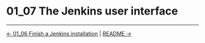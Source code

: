 # 01_07 The Jenkins user interface

<!-- FooterStart -->
---
[← 01_06 Finish a Jenkins installation](../01_06_finish_a_jenkins_installation/README.md) | [README →](../01_08_install_and_uninstall_plugins/README.md)
<!-- FooterEnd -->
